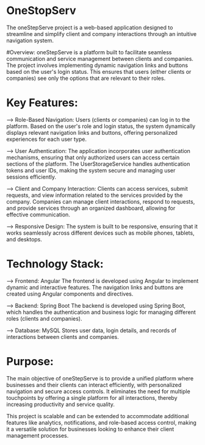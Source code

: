 # OneStopServ
The oneStepServe project is a web-based application designed to streamline and simplify client and company interactions through an intuitive navigation system. 

#Overview:
oneStepServe is a platform built to facilitate seamless communication and service management between clients and companies. The project involves implementing dynamic navigation links and buttons based on the user's login status. This ensures that users (either clients or companies) see only the options that are relevant to their roles.

# Key Features:
--> Role-Based Navigation:
Users (clients or companies) can log in to the platform.
Based on the user's role and login status, the system dynamically displays relevant navigation links and buttons, offering personalized experiences for each user type.

--> User Authentication:
The application incorporates user authentication mechanisms, ensuring that only authorized users can access certain sections of the platform.
The UserStorageService handles authentication tokens and user IDs, making the system secure and managing user sessions efficiently.

--> Client and Company Interaction:
Clients can access services, submit requests, and view information related to the services provided by the company.
Companies can manage client interactions, respond to requests, and provide services through an organized dashboard, allowing for effective communication.

--> Responsive Design:
The system is built to be responsive, ensuring that it works seamlessly across different devices such as mobile phones, tablets, and desktops.

# Technology Stack:

--> Frontend: Angular
The frontend is developed using Angular to implement dynamic and interactive features. The navigation links and buttons are created using Angular components and directives.

--> Backend: Spring Boot
The backend is developed using Spring Boot, which handles the authentication and business logic for managing different roles (clients and companies).

--> Database: MySQL
Stores user data, login details, and records of interactions between clients and companies.

# Purpose:
The main objective of oneStepServe is to provide a unified platform where businesses and their clients can interact efficiently, with personalized navigation and secure access controls. It eliminates the need for multiple touchpoints by offering a single platform for all interactions, thereby increasing productivity and service quality.

This project is scalable and can be extended to accommodate additional features like analytics, notifications, and role-based access control, making it a versatile solution for businesses looking to enhance their client management processes.
